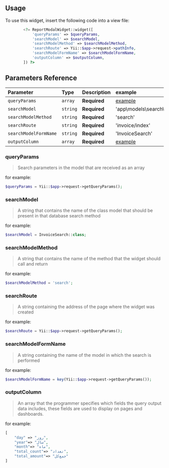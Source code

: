 
## Usage
To use this widget, insert the following code into a view file:
```php
        <?= ReportModalWidget::widget([
            'queryParams' => $queryParams,
            'searchModel' => $searchModel,
            'searchModelMethod' => $searchModelMethod,
            'searchRoute' => Yii::$app->request->pathInfo,
            'searchModelFormName' => $searchModelFormName,
            'outputColumn' => $outputColumn,
        ]) ?>

```
## Parameters Reference

| Parameter             | Type     | Description  | example                           |
|:----------------------|:---------|:-------------|:----------------------------------|
| `queryParams`         | `array`  | **Required** | [example](https://github.com/)    |
| `searchModel`         | `string` | **Required** | 'app\models\search\InvoiceSearch' |
| `searchModelMethod`   | `string` | **Required** | 'search'                          |
| `searchRoute`         | `string` | **Required** | 'invoice/index'                   |
| `searchModelFormName` | `string` | **Required** | 'InvoiceSearch'                   |
| `outputColumn`        | `array`  | **Required** | [example](https://github.com/)    |

### queryParams ###
> Search parameters in the model that are received as an array

for example:
```php
$queryParams = Yii::$app->request->getQueryParams();
```
### searchModel ###
> A string that contains the name of the class model that should be present in that database search method

for example:
```php
$searchModel = InvoiceSearch::class;
```
### searchModelMethod ###
> A string that contains the name of the method that the widget should call and return

for example:
```php
$searchModelMethod = 'search';
```
### searchRoute ###
> A string containing the address of the page where the widget was created

for example:
```php
$searchRoute = Yii::$app->request->getQueryParams();
```
### searchModelFormName ###
> A string containing the name of the model in which the search is performed

for example:
```php
$searchModelFormName = key(Yii::$app->request->getQueryParams());
```
### outputColumn ###
> An array that the programmer specifies which fields the query output data includes, these fields are used to display on pages and dashboards.

for example:
```php
[
    "day" => "روز",
    "year"=> "سال",
    "month"=> "ماه",
    "total_count"=> "تعداد",
    "total_amount"=> "جمع‌کل"
]